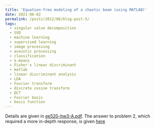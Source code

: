```yaml
---
title: 'Equation-free modeling of a chaotic beam (using MATLAB)'
date: 2021-06-02
permalink: /posts/2012/08/blog-post-5/
tags:
  - singular value decomposition
  - SVD
  - machine learning
  - supervised learning
  - image processing
  - acoustic processing
  - classification
  - k-means
  - Fisher's linear discriminant
  - matlab
  - linear discriminant analysis
  - LDA
  - Fourier transform
  - discrete cosine transform
  - DCT
  - Fourier basis
  - basis function
---
```

Details are given in [ee520-hw3-A.pdf](http://mackkv.github.io/files/EE520_HW3_Q1Q3Q4.pdf.pdf).
The answer to problem 2, which required a more in-depth response, is given [here](http://github.io/files/EE520_HW3_Q2.pdf)
